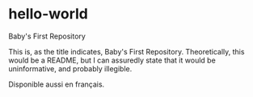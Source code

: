 # hello-world
Baby's First Repository

This is, as the title indicates, Baby's First Repository. Theoretically, this would be a README, but I can assuredly state that it would be uninformative, and probably illegible. 

Disponible aussi en français.

